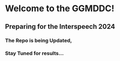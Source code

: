 # Welcome to the GGMDDC!

## Preparing for the Interspeech 2024

### The Repo is being Updated,
### Stay Tuned for results...
